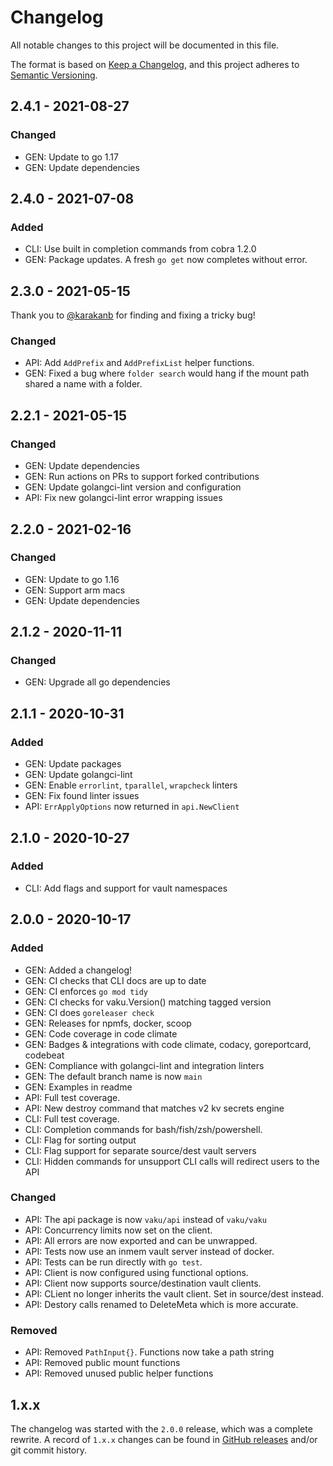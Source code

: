 # Changelog

All notable changes to this project will be documented in this file.

The format is based on [Keep a Changelog](https://keepachangelog.com/), and this project adheres to [Semantic Versioning](https://semver.org/spec/v2.0.0.html).

## 2.4.1 - 2021-08-27

### Changed

- GEN: Update to go 1.17
- GEN: Update dependencies

## 2.4.0 - 2021-07-08

### Added

- CLI: Use built in completion commands from cobra 1.2.0
- GEN: Package updates. A fresh `go get` now completes without error.

## 2.3.0 - 2021-05-15

Thank you to [@karakanb](https://github.com/karakanb) for finding and fixing a tricky bug!

### Changed

- API: Add `AddPrefix` and `AddPrefixList` helper functions.
- GEN: Fixed a bug where `folder search` would hang if the mount path shared a name with a folder.

## 2.2.1 - 2021-05-15

### Changed

- GEN: Update dependencies
- GEN: Run actions on PRs to support forked contributions
- GEN: Update golangci-lint version and configuration
- API: Fix new golangci-lint error wrapping issues

## 2.2.0 - 2021-02-16

### Changed

- GEN: Update to go 1.16
- GEN: Support arm macs
- GEN: Update dependencies

## 2.1.2 - 2020-11-11

### Changed

- GEN: Upgrade all go dependencies

## 2.1.1 - 2020-10-31

### Added

- GEN: Update packages
- GEN: Update golangci-lint
- GEN: Enable `errorlint`, `tparallel`, `wrapcheck` linters
- GEN: Fix found linter issues
- API: `ErrApplyOptions` now returned in `api.NewClient`

## 2.1.0 - 2020-10-27

### Added

- CLI: Add flags and support for vault namespaces

## 2.0.0 - 2020-10-17

### Added

- GEN: Added a changelog!
- GEN: CI checks that CLI docs are up to date
- GEN: CI enforces `go mod tidy`
- GEN: CI checks for vaku.Version() matching tagged version
- GEN: CI does `goreleaser check`
- GEN: Releases for npmfs, docker, scoop
- GEN: Code coverage in code climate
- GEN: Badges & integrations with code climate, codacy, goreportcard, codebeat
- GEN: Compliance with golangci-lint and integration linters
- GEN: The default branch name is now `main`
- GEN: Examples in readme
- API: Full test coverage.
- API: New destroy command that matches v2 kv secrets engine
- CLI: Full test coverage.
- CLI: Completion commands for bash/fish/zsh/powershell.
- CLI: Flag for sorting output
- CLI: Flag support for separate source/dest vault servers
- CLI: Hidden commands for unsupport CLI calls will redirect users to the API

### Changed

- API: The api package is now `vaku/api` instead of `vaku/vaku`
- API: Concurrency limits now set on the client.
- API: All errors are now exported and can be unwrapped.
- API: Tests now use an inmem vault server instead of docker.
- API: Tests can be run directly with `go test`.
- API: Client is now configured using functional options.
- API: Client now supports source/destination vault clients.
- API: CLient no longer inherits the vault client. Set in source/dest instead.
- API: Destory calls renamed to DeleteMeta which is more accurate.

### Removed

- API: Removed `PathInput{}`. Functions now take a path string
- API: Removed public mount functions
- API: Removed unused public helper functions

## 1.x.x

The changelog was started with the `2.0.0` release, which was a complete rewrite. A record of `1.x.x` changes can be found in [GitHub releases](https://github.com/lingrino/vaku/releases) and/or git commit history.
